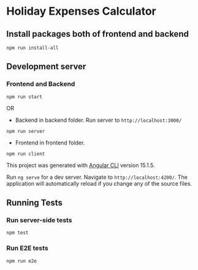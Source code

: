 # Holiday Expenses Calculator

## Install packages both of frontend and backend

```
npm run install-all
```

## Development server

### Frontend and Backend

```
npm run start
```

OR 
- Backend in backend folder. Run server to `http://localhost:3000/`
```
npm run server
```

- Frontend in frontend folder.

```
npm run client
```

This project was generated with [Angular CLI](https://github.com/angular/angular-cli) version 15.1.5.

Run `ng serve` for a dev server. Navigate to `http://localhost:4200/`. The application will automatically reload if you change any of the source files.

## Running Tests

### Run server-side tests

```
npm test
```
### Run E2E tests
```
npm run e2e
```

